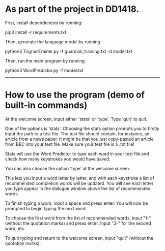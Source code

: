 # As part of the project in DD1418.

First, install dependencies by running:

pip3 install -r requirements.txt

Then, generate the language model by running:

python3 TrigramTrainer.py -f guardian_training.txt -d model.txt

Then, run the main program by running:

python3 WordPredictor.py -f model.txt

-------------------

# How to use the program (demo of built-in commands)

At the welcome screen, input either 'stats' or 'type'. Type 'quit' to quit.

One of the options is 'stats'. Choosing the stats option prompts you to firstly
input the path to a test file. The test file should contain, for instance,
an article from a news paper. It might be that you just copy-pasted an article
from BBC into your test file. Make sure your test file is a .txt file!

Stats will use the Word Predictor to type each word in your test file and
check how many keystrokes you would have saved.

You can also choose the option 'type' at the welcome screen.

This lets you input a word letter by letter, and with each keystroke a list of
recommended completion words will be updated. You will see each letter you type
appear in the dialogue window above the list of recommended words.

To finish typing a word, input a space and press enter. You will now be
prompted to begin typing the next word.

To choose the first word from the list of recommended words, input
"1-" (without the quotation marks) and press enter. Input "2-" for the second
word, etc.

To quit typing and return to the welcome screen, input "quit" (without the quotation marks).
